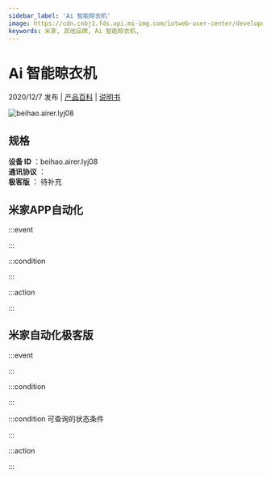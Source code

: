 ```yaml
---
sidebar_label: 'Ai 智能晾衣机'
image: https://cdn.cnbj1.fds.api.mi-img.com/iotweb-user-center/developer_1679047770023tgTN3LKm.png?GalaxyAccessKeyId=AKVGLQWBOVIRQ3XLEW&Expires=9223372036854775807&Signature=NnAj63ZW2h0lF1q48dcRwuHVS/k=
keywords: 米家, 其他品牌, Ai 智能晾衣机, 
---
```

# Ai 智能晾衣机

2020/12/7 发布 | [产品百科](https://home.mi.com/webapp/content/baike/product/index.html?model=beihao.airer.lyj08/) | [说明书](https://home.mi.com/views/introduction.html?model=beihao.airer.lyj08&region=cn)

![beihao.airer.lyj08](https://cdn.cnbj1.fds.api.mi-img.com/iotweb-user-center/developer_1679047770023tgTN3LKm.png?GalaxyAccessKeyId=AKVGLQWBOVIRQ3XLEW&Expires=9223372036854775807&Signature=NnAj63ZW2h0lF1q48dcRwuHVS/k=)

## 规格  
> 
**设备 ID** ：beihao.airer.lyj08  
**通讯协议** ：  
**极客版**  ： 待补充 


## 米家APP自动化  

:::event  

:::

:::condition  

:::

:::action   

:::

## 米家自动化极客版  

:::event  

:::

:::condition  

:::

:::condition 可查询的状态条件  

:::

:::action  

:::

        
